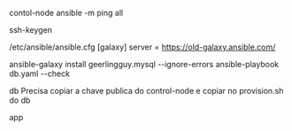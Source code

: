 contol-node
ansible -m ping all

ssh-keygen

/etc/ansible/ansible.cfg
[galaxy]
server = https://old-galaxy.ansible.com/

ansible-galaxy install geerlingguy.mysql --ignore-errors
ansible-playbook db.yaml --check


db
Precisa copiar a chave publica do control-node e copiar no provision.sh do db

app